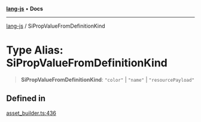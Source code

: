 [**lang-js**](../README.md) • **Docs**

***

[lang-js](../README.md) / SiPropValueFromDefinitionKind

# Type Alias: SiPropValueFromDefinitionKind

> **SiPropValueFromDefinitionKind**: `"color"` \| `"name"` \| `"resourcePayload"`

## Defined in

[asset\_builder.ts:436](https://github.com/systeminit/si/blob/main/bin/lang-js/src/asset_builder.ts#L436)
